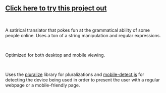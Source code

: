 ## [Click here to try this project out](https://mateimarica.github.io/stevia-translator/)

<br/>

A satirical translator that pokes fun at the grammatical ability of some people online. Uses a ton of a string manipulation and regular expressions. 

<br>

Optimized for both desktop and mobile viewing.

<br/>

Uses the [pluralize](https://www.npmjs.com/package/pluralize) library for pluralizations and [mobile-detect.js](http://hgoebl.github.io/mobile-detect.js/) for detecting the device being used in order to present the user with a regular webpage or a mobile-friendly page.
